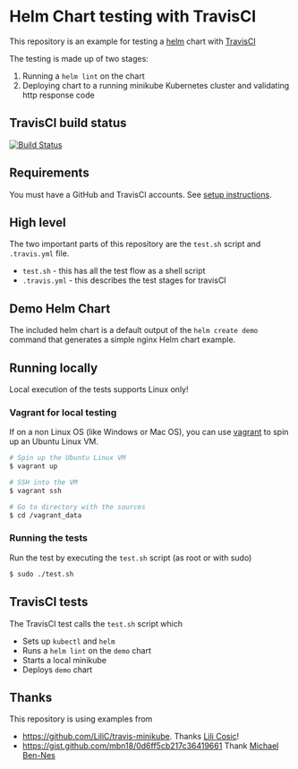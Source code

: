# Helm Chart testing with TravisCI
This repository is an example for testing a [helm](https://www.helm.sh/) chart with [TravisCI](https://travis-ci.org/)

The testing is made up of two stages:
1. Running a `helm lint` on the chart
2. Deploying chart to a running minikube Kubernetes cluster and validating http response code

## TravisCI build status
[![Build Status](https://travis-ci.org/eldada/helm-test-travisci.svg?branch=master)](https://travis-ci.org/eldada/helm-test-travisci)

## Requirements
You must have a GitHub and TravisCI accounts. See [setup instructions](https://docs.travis-ci.com/user/getting-started/).

## High level
The two important parts of this repository are the `test.sh` script and `.travis.yml` file.
- `test.sh` - this has all the test flow as a shell script
- `.travis.yml` - this describes the test stages for travisCI

## Demo Helm Chart
The included helm chart is a default output of the `helm create demo` command that generates a simple nginx Helm chart example.

## Running locally
Local execution of the tests supports Linux only!

### Vagrant for local testing
If on a non Linux OS (like Windows or Mac OS), you can use [vagrant](https://www.vagrantup.com/) to spin up an Ubuntu Linux VM.
```bash
# Spin up the Ubuntu Linux VM
$ vagrant up

# SSH into the VM
$ vagrant ssh

# Go to directory with the sources
$ cd /vagrant_data
```

### Running the tests
Run the test by executing the `test.sh` script (as root or with sudo)
```bash
$ sudo ./test.sh
```

## TravisCI tests
The TravisCI test calls the `test.sh` script which
- Sets up `kubectl` and `helm`
- Runs a `helm lint` on the `demo` chart
- Starts a local minikube
- Deploys `demo` chart

## Thanks
This repository is using examples from
- https://github.com/LiliC/travis-minikube. Thanks [Lili Cosic](https://github.com/LiliC)!
- https://gist.github.com/mbn18/0d6ff5cb217c36419661 Thank [Michael Ben-Nes](https://gist.github.com/mbn18)
